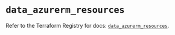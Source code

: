 # `data_azurerm_resources`

Refer to the Terraform Registry for docs: [`data_azurerm_resources`](https://registry.terraform.io/providers/hashicorp/azurerm/3.105.0/docs/data-sources/resources).

